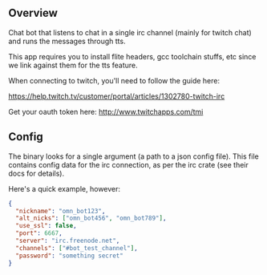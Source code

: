 ## Overview

Chat bot that listens to chat in a single irc channel (mainly for twitch chat) and runs the messages through tts.

This app requires you to install flite headers, gcc toolchain stuffs, etc since we link against them for the tts feature.

When connecting to twitch, you'll need to follow the guide here:

<https://help.twitch.tv/customer/portal/articles/1302780-twitch-irc>

Get your oauth token here: <http://www.twitchapps.com/tmi>

## Config

The binary looks for a single argument (a path to a json config file). This file contains config data for the irc connection, as per the irc crate (see their docs for details).

Here's a quick example, however:

```json
{
  "nickname": "omn_bot123",
  "alt_nicks": ["omn_bot456", "omn_bot789"],
  "use_ssl": false,
  "port": 6667,
  "server": "irc.freenode.net",
  "channels": ["#bot_test_channel"],
  "password": "something secret"
}

```
